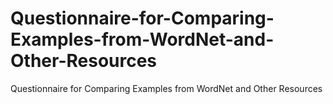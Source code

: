 # Questionnaire-for-Comparing-Examples-from-WordNet-and-Other-Resources
Questionnaire for Comparing Examples from WordNet and Other Resources
